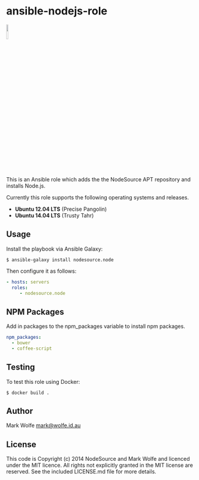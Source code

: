 # ansible-nodejs-role

<a href="https://nodesource.com"><img src="https://nodesource.com/assets/logo.svg" height="10%" width="10%"></a>

This is an Ansible role which adds the the NodeSource APT repository and installs Node.js.

Currently this role supports the following operating systems and releases.

* **Ubuntu 12.04 LTS** (Precise Pangolin)
* **Ubuntu 14.04 LTS** (Trusty Tahr)

## Usage

Install the playbook via Ansible Galaxy:

```text
$ ansible-galaxy install nodesource.node
```

Then configure it as follows:

```yaml
- hosts: servers
  roles:
     - nodesource.node
```

## NPM Packages

Add in packages to the npm_packages variable to install npm packages.

```yaml
npm_packages:
  - bower
  - coffee-script
```

## Testing

To test this role using Docker:

```
$ docker build .
```

## Author

Mark Wolfe <mark@wolfe.id.au>

## License

This code is Copyright (c) 2014 NodeSource and Mark Wolfe and licenced under the MIT licence. All rights not explicitly granted in the MIT license are reserved. See the included LICENSE.md file for more details.
